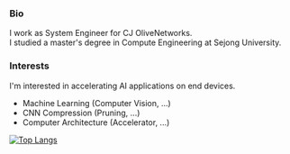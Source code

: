 <!--
### Hi there 👋


**junyoung1992/junyoung1992** is a ✨ _special_ ✨ repository because its `README.md` (this file) appears on your GitHub profile.

Here are some ideas to get you started:

- 🔭 I’m currently working on ...
- 🌱 I’m currently learning ...
- 👯 I’m looking to collaborate on ...
- 🤔 I’m looking for help with ...
- 💬 Ask me about ...
- 📫 How to reach me: ...
- 😄 Pronouns: ...
- ⚡ Fun fact: ...
-->

### Bio

I work as System Engineer for CJ OliveNetworks.<br />
I studied a master's degree in Compute Engineering at Sejong University.

### Interests

I'm interested in accelerating AI applications on end devices.

* Machine Learning (Computer Vision, ...)
* CNN Compression (Pruning, ...)
* Computer Architecture (Accelerator, ...)

[![Top Langs](https://github-readme-stats.vercel.app/api/top-langs/?username=junyoung1992&layout=compact)](https://github.com/anuraghazra/github-readme-stats)

